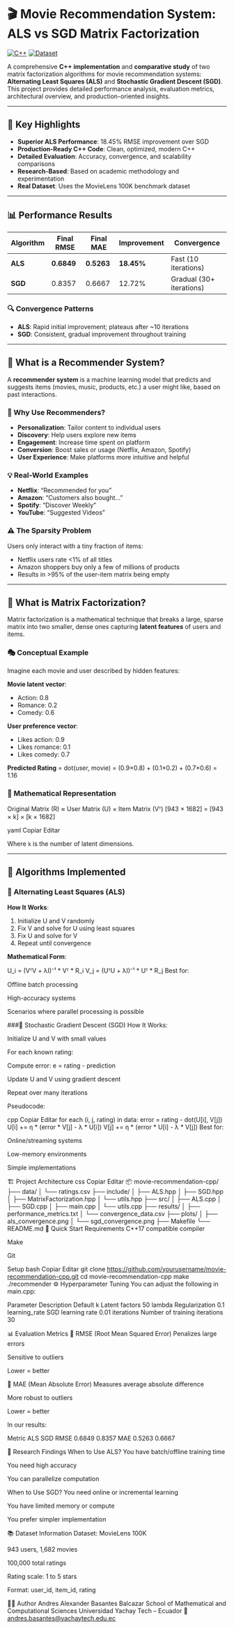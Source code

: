 # 🎬 Movie Recommendation System: ALS vs SGD Matrix Factorization

[![C++](https://img.shields.io/badge/C%2B%2B-17-blue.svg)](https://en.cppreference.com/w/cpp/17)
[![Dataset](https://img.shields.io/badge/Dataset-MovieLens%20100K-orange.svg)](https://grouplens.org/datasets/movielens/100k/)

A comprehensive **C++ implementation** and **comparative study** of two matrix factorization algorithms for movie recommendation systems: **Alternating Least Squares (ALS)** and **Stochastic Gradient Descent (SGD)**. This project provides detailed performance analysis, evaluation metrics, architectural overview, and production-oriented insights.

---

## 🌟 Key Highlights

- **Superior ALS Performance**: 18.45% RMSE improvement over SGD
- **Production-Ready C++ Code**: Clean, optimized, modern C++
- **Detailed Evaluation**: Accuracy, convergence, and scalability comparisons
- **Research-Based**: Based on academic methodology and experimentation
- **Real Dataset**: Uses the MovieLens 100K benchmark dataset

---

## 📊 Performance Results

| Algorithm | Final RMSE | Final MAE | Improvement | Convergence |
|-----------|------------|-----------|-------------|-------------|
| **ALS**   | **0.6849** | **0.5263** | **18.45%**  | Fast (10 iterations) |
| **SGD**   | 0.8357     | 0.6667     | 12.72%      | Gradual (30+ iterations) |

### 🔍 Convergence Patterns

- **ALS**: Rapid initial improvement; plateaus after ~10 iterations
- **SGD**: Consistent, gradual improvement throughout training

---

## 🧠 What is a Recommender System?

A **recommender system** is a machine learning model that predicts and suggests items (movies, music, products, etc.) a user might like, based on past interactions.

### 🎯 Why Use Recommenders?

- **Personalization**: Tailor content to individual users
- **Discovery**: Help users explore new items
- **Engagement**: Increase time spent on platform
- **Conversion**: Boost sales or usage (Netflix, Amazon, Spotify)
- **User Experience**: Make platforms more intuitive and helpful

### 💡 Real-World Examples

- **Netflix**: “Recommended for you”
- **Amazon**: “Customers also bought…”
- **Spotify**: “Discover Weekly”
- **YouTube**: “Suggested Videos”

### ⚠️ The Sparsity Problem

Users only interact with a tiny fraction of items:

- Netflix users rate <1% of all titles
- Amazon shoppers buy only a few of millions of products
- Results in >95% of the user-item matrix being empty

---

## 🔢 What is Matrix Factorization?

Matrix factorization is a mathematical technique that breaks a large, sparse matrix into two smaller, dense ones capturing **latent features** of users and items.

### 🎭 Conceptual Example

Imagine each movie and user described by hidden features:

**Movie latent vector**:
- Action: 0.8
- Romance: 0.2
- Comedy: 0.6

**User preference vector**:
- Likes action: 0.9
- Likes romance: 0.1
- Likes comedy: 0.7

**Predicted Rating** = dot(user, movie) = (0.9×0.8) + (0.1×0.2) + (0.7×0.6) = 1.16

### 🧮 Mathematical Representation

Original Matrix (R) ≈ User Matrix (U) × Item Matrix (Vᵀ)
[943 × 1682] = [943 × k] × [k × 1682]

yaml
Copiar
Editar

Where `k` is the number of latent dimensions.

---

## 🧠 Algorithms Implemented

### 🔸 Alternating Least Squares (ALS)

**How It Works**:

1. Initialize U and V randomly
2. Fix V and solve for U using least squares
3. Fix U and solve for V
4. Repeat until convergence

**Mathematical Form**:

U_i = (VᵀV + λI)⁻¹ * Vᵀ * R_i
V_j = (UᵀU + λI)⁻¹ * Uᵀ * R_j
Best for:

Offline batch processing

High-accuracy systems

Scenarios where parallel processing is possible


###🔹 Stochastic Gradient Descent (SGD)
How It Works:

Initialize U and V with small values

For each known rating:

Compute error: e = rating - prediction

Update U and V using gradient descent

Repeat over many iterations

Pseudocode:

cpp
Copiar
Editar
for each (i, j, rating) in data:
    error = rating - dot(U[i], V[j])
    U[i] += η * (error * V[j] - λ * U[i])
    V[j] += η * (error * U[i] - λ * V[j])
Best for:

Online/streaming systems

Low-memory environments

Simple implementations

🏗️ Project Architecture
css
Copiar
Editar
📦 movie-recommendation-cpp/
├── data/
│   └── ratings.csv
├── include/
│   ├── ALS.hpp
│   ├── SGD.hpp
│   ├── MatrixFactorization.hpp
│   └── utils.hpp
├── src/
│   ├── ALS.cpp
│   ├── SGD.cpp
│   ├── main.cpp
│   └── utils.cpp
├── results/
│   ├── performance_metrics.txt
│   └── convergence_data.csv
├── plots/
│   ├── als_convergence.png
│   └── sgd_convergence.png
├── Makefile
└── README.md
🚀 Quick Start
Requirements
C++17 compatible compiler

Make

Git

Setup
bash
Copiar
Editar
git clone https://github.com/yourusername/movie-recommendation-cpp.git
cd movie-recommendation-cpp
make
./recommender
⚙️ Hyperparameter Tuning
You can adjust the following in main.cpp:

Parameter	Description	Default
k	Latent factors	50
lambda	Regularization	0.1
learning_rate	SGD learning rate	0.01
iterations	Number of training iterations	30

📊 Evaluation Metrics
📏 RMSE (Root Mean Squared Error)
Penalizes large errors

Sensitive to outliers

Lower = better

📐 MAE (Mean Absolute Error)
Measures average absolute difference

More robust to outliers

Lower = better

In our results:

Metric	ALS	SGD
RMSE	0.6849	0.8357
MAE	0.5263	0.6667

🔬 Research Findings
When to Use ALS?
You have batch/offline training time

You need high accuracy

You can parallelize computation

When to Use SGD?
You need online or incremental learning

You have limited memory or compute

You prefer simpler implementation

📚 Dataset Information
Dataset: MovieLens 100K

943 users, 1,682 movies

100,000 total ratings

Rating scale: 1 to 5 stars

Format: user_id, item_id, rating

👨‍💻 Author
Andres Alexander Basantes Balcazar
School of Mathematical and Computational Sciences
Universidad Yachay Tech – Ecuador
📧 andres.basantes@yachaytech.edu.ec
